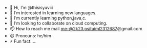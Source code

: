 - 👋 Hi, I’m @thisisyuviii
- 👀 I’m interested in learning new languages.
- 🌱 I’m currently learning python,java,c.
- 💞️ I’m looking to collaborate on cloud computing.
- 📫 How to reach me mail me-@2k23.psitaiml2312687@gmail.com
- 😄 Pronouns: he/him
- ⚡ Fun fact: ...

<!---
thisisyuviii/thisisyuviii is a ✨ special ✨ repository because its `README.md` (this file) appears on your GitHub profile.
You can click the Preview link to take a look at your changes.
--->
